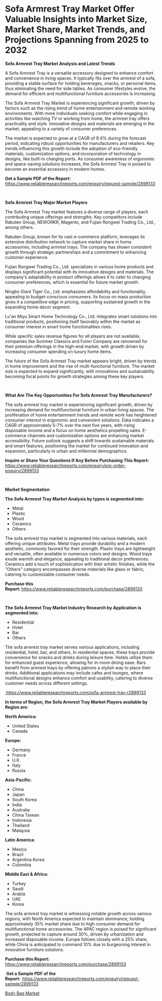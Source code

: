 <p><h1>Sofa Armrest Tray Market Offer Valuable Insights into Market Size, Market Share, Market Trends, and Projections Spanning from 2025 to 2032</h1></p><p><strong>Sofa Armrest Tray Market Analysis and Latest Trends</strong></p>
<p><p>A Sofa Armrest Tray is a versatile accessory designed to enhance comfort and convenience in living spaces. It typically fits over the armrest of a sofa, providing a stable surface for holding beverages, snacks, or personal items, thus eliminating the need for side tables. As consumer lifestyles evolve, the demand for efficient and multifunctional furniture accessories is increasing.</p><p>The Sofa Armrest Tray Market is experiencing significant growth, driven by factors such as the rising trend of home entertainment and remote working environments. With more individuals seeking comfort while engaging in activities like watching TV or working from home, the armrest tray offers practicality and style. Innovative designs and materials are emerging in the market, appealing to a variety of consumer preferences.</p><p>The market is expected to grow at a CAGR of 9.4% during the forecast period, indicating robust opportunities for manufacturers and retailers. Key trends influencing this growth include the adoption of eco-friendly materials, customization options, and incorporation of technology in designs, like built-in charging ports. As consumer awareness of ergonomic and space-saving solutions increases, the Sofa Armrest Tray is poised to become an essential accessory in modern homes.</p></p>
<p><strong>Get a Sample PDF of the Report:&nbsp;</strong> <a href="https://www.reliableresearchreports.com/enquiry/request-sample/2899133?utm_campaign=2737&utm_medium=2&utm_source=Github&utm_content=ia&utm_term=15032025&utm_id=sofa-armrest-tray">https://www.reliableresearchreports.com/enquiry/request-sample/2899133</a></p>
<p>&nbsp;</p>
<p><strong>Sofa Armrest Tray Major Market Players</strong></p>
<p><p>The Sofa Armrest Tray market features a diverse range of players, each contributing unique offerings and strengths. Key competitors include Rakuten Group, NEWORKR, Magento, and Fujian Rongwei Trading Co., Ltd., among others. </p><p>Rakuten Group, known for its vast e-commerce platform, leverages its extensive distribution network to capture market share in home accessories, including armrest trays. The company has shown consistent growth through strategic partnerships and a commitment to enhancing customer experience.</p><p>Fujian Rongwei Trading Co., Ltd. specializes in various home products and displays significant potential with its innovative designs and materials. The company's adaptability in product offerings allows it to cater to changing consumer preferences, which is essential for future market growth.</p><p>Ningbo Giant Tiger Co., Ltd. emphasizes affordability and functionality, appealing to budget-conscious consumers. Its focus on mass production gives it a competitive edge in pricing, supporting sustained growth in the expanding home decor segment.</p><p>Lu'an Miyu Smart Home Technology Co., Ltd. integrates smart solutions into traditional products, positioning itself favorably within the market as consumer interest in smart home functionalities rises.</p><p>While specific sales revenue figures for all players are not available, companies like Summer Classics and Futon Company are renowned for their premium offerings in the high-end market, with growth driven by increasing consumer spending on luxury home items.</p><p>The future of the Sofa Armrest Tray market appears bright, driven by trends in home improvement and the rise of multi-functional furniture. The market size is expected to expand significantly, with innovations and sustainability becoming focal points for growth strategies among these key players.</p></p>
<p>&nbsp;</p>
<p><strong>What Are The Key Opportunities For Sofa Armrest Tray Manufacturers?</strong></p>
<p><p>The sofa armrest tray market is experiencing significant growth, driven by increasing demand for multifunctional furniture in urban living spaces. The proliferation of home entertainment trends and remote work has heightened consumer interest in ergonomic and convenient solutions. Data indicates a CAGR of approximately 5-7% over the next five years, with rising disposable income and a focus on home aesthetics propelling sales. E-commerce channels and customization options are enhancing market accessibility. Future outlook suggests a shift towards sustainable materials and smart features, positioning the market for continued innovation and expansion, particularly in urban and millennial demographics.</p></p>
<p><strong>Inquire or Share Your Questions If Any Before Purchasing This Report:</strong> <a href="https://www.reliableresearchreports.com/enquiry/pre-order-enquiry/2899133?utm_campaign=2737&utm_medium=2&utm_source=Github&utm_content=ia&utm_term=15032025&utm_id=sofa-armrest-tray">https://www.reliableresearchreports.com/enquiry/pre-order-enquiry/2899133</a></p>
<p>&nbsp;</p>
<p><strong>Market Segmentation</strong></p>
<p><strong>The Sofa Armrest Tray Market Analysis by types is segmented into:</strong></p>
<p><ul><li>Metal</li><li>Plastic</li><li>Wood</li><li>Ceramics</li><li>Others</li></ul></p>
<p><p>The sofa armrest tray market is segmented into various materials, each offering unique attributes. Metal trays provide durability and a modern aesthetic, commonly favored for their strength. Plastic trays are lightweight and versatile, often available in numerous colors and designs. Wood trays exude warmth and elegance, appealing to traditional decor preferences. Ceramics add a touch of sophistication with their artistic finishes, while the "Others" category encompasses diverse materials like glass or fabric, catering to customizable consumer needs.</p></p>
<p><strong>Purchase this Report:&nbsp;</strong><a href="https://www.reliableresearchreports.com/purchase/2899133?utm_campaign=2737&utm_medium=2&utm_source=Github&utm_content=ia&utm_term=15032025&utm_id=sofa-armrest-tray">https://www.reliableresearchreports.com/purchase/2899133</a></p>
<p>&nbsp;</p>
<p><strong>The Sofa Armrest Tray Market Industry Research by Application is segmented into:</strong></p>
<p><ul><li>Residential</li><li>Hotel</li><li>Bar</li><li>Others</li></ul></p>
<p><p>The sofa armrest tray market serves various applications, including residential, hotel, bar, and others. In residential spaces, these trays provide convenience for snacks and drinks during leisure time. Hotels utilize them for enhanced guest experience, allowing for in-room dining ease. Bars benefit from armrest trays by offering patrons a stylish way to place their drinks. Additional applications may include cafes and lounges, where multifunctional designs enhance comfort and usability, catering to diverse customer needs across different settings.</p></p>
<p><a href="https://www.reliableresearchreports.com/sofa-armrest-tray-r2899133?utm_campaign=2737&utm_medium=2&utm_source=Github&utm_content=ia&utm_term=15032025&utm_id=sofa-armrest-tray">&nbsp;https://www.reliableresearchreports.com/sofa-armrest-tray-r2899133</a></p>
<p><strong>In terms of Region, the Sofa Armrest Tray Market Players available by Region are:</strong></p>
<p>
    <p> <strong> North America: </strong>
        <ul>
            <li>United States</li>
            <li>Canada</li>
        </ul>
        </p> 
    <p> <strong> Europe: </strong>
        <ul>
            <li>Germany</li>
            <li>France</li>
            <li>U.K.</li>
            <li>Italy</li>
            <li>Russia</li>
        </ul>
        </p> 
    <p> <strong> Asia-Pacific: </strong>
        <ul>
            <li>China</li>
            <li>Japan</li>
            <li>South Korea</li>
            <li>India</li>
            <li>Australia</li>
            <li>China Taiwan</li>
            <li>Indonesia</li>
            <li>Thailand</li>
            <li>Malaysia</li>
        </ul>
        </p> 
    <p> <strong> Latin America: </strong>
        <ul>
            <li>Mexico</li>
            <li>Brazil</li>
            <li>Argentina Korea</li>
            <li>Colombia</li>
        </ul>
        </p> 
    <p> <strong> Middle East & Africa: </strong>
        <ul>
            <li>Turkey</li>
            <li>Saudi</li>
            <li>Arabia</li>
            <li>UAE</li>
            <li>Korea</li>
        </ul>
    </p>
    </p>
<p><p>The sofa armrest tray market is witnessing notable growth across various regions, with North America expected to maintain dominance, holding approximately 35% market share due to high consumer demand for multifunctional home accessories. The APAC region is poised for significant growth, projected to capture around 30%, driven by urbanization and increased disposable income. Europe follows closely with a 25% share, while China is anticipated to command 10% due to burgeoning interest in innovative furniture solutions.</p></p>
<p><strong>Purchase this Report: </strong><a href="https://www.reliableresearchreports.com/purchase/2899133?utm_campaign=2737&utm_medium=2&utm_source=Github&utm_content=ia&utm_term=15032025&utm_id=sofa-armrest-tray">https://www.reliableresearchreports.com/purchase/2899133</a></p>
<p>&nbsp;<strong>Get a Sample PDF of the Report:&nbsp;&nbsp;</strong><a href="https://www.reliableresearchreports.com/enquiry/request-sample/2899133?utm_campaign=2737&utm_medium=2&utm_source=Github&utm_content=ia&utm_term=15032025&utm_id=sofa-armrest-tray">https://www.reliableresearchreports.com/enquiry/request-sample/2899133</a></p>
<p><strong></strong></p>
<p><p><a href="https://github.com/vitrilaoire/Market-Research-Report-List-1/blob/main/body-bag-market.md?utm_campaign=2737&utm_medium=2&utm_source=Github&utm_content=ia&utm_term=15032025&utm_id=sofa-armrest-tray">Body Bag Market</a></p></p>